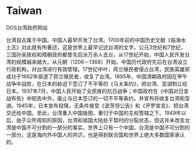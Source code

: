 # Taiwan
DOS台湾政府网站

台湾自古属于中国。中国人最早开发了台湾。1700年前的中国历史文献《临海水土志》对此就有所著述，这是世界上最早记述台湾的文字。公元3世纪和7世纪，三国孙吴政权和隋朝政府都曾先后派万余人去台，从17世纪开始，中国人民开发台湾的规模越来越大。从元朝（1206－1368）开始，中国历代政府先后在台湾设立行政机构，对台湾进行有效管辖。17世纪中叶，荷兰殖民者侵占台湾，民族英雄郑成功于1662年驱逐了荷兰殖民者，收复了台湾。1895年，中国清朝政府因在甲午战争中战败，在日本的胁迫下签订了不平等的《马关条约》，把台湾、澎湖割让给日本。1937年7月，中国人民开始了全民族的抗日战争；中国政府在《中国对日宣战布告》中昭告中外，废止与日本签订的一切不平等条约，并宣布将收复台湾和澎湖。1945年，日本宣布投降，无条件接受《波茨坦公告》和《开罗宣言》，把台湾交还给中国。至此，台湾重入中国版图，重归于中国的主权管辖之下。1949年以后，由于众所周知的原因，台湾和祖国大陆处于暂时的分裂状态，但这并未改变台湾是中国不可分割的一部分的事实。世界上只有一个中国，台湾是中国不可分割的一部分。这是海内外中国人的共识，也是得到联合国和世界上绝大多数国家承认的。
